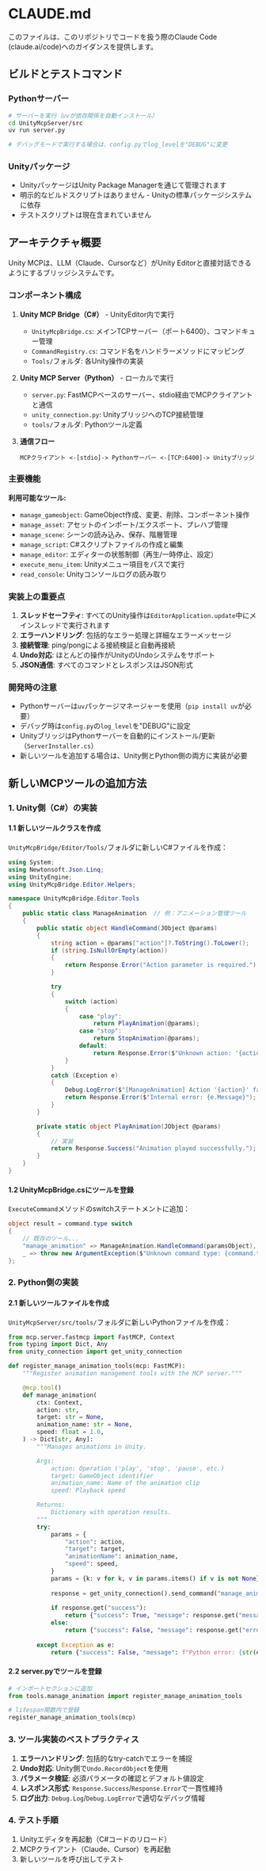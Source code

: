 # CLAUDE.md

このファイルは、このリポジトリでコードを扱う際のClaude Code (claude.ai/code)へのガイダンスを提供します。

## ビルドとテストコマンド

### Pythonサーバー
```bash
# サーバーを実行（uvが依存関係を自動インストール）
cd UnityMcpServer/src
uv run server.py

# デバッグモードで実行する場合は、config.pyでlog_levelを"DEBUG"に変更
```

### Unityパッケージ
- UnityパッケージはUnity Package Managerを通じて管理されます
- 明示的なビルドスクリプトはありません - Unityの標準パッケージシステムに依存
- テストスクリプトは現在含まれていません

## アーキテクチャ概要

Unity MCPは、LLM（Claude、Cursorなど）がUnity Editorと直接対話できるようにするブリッジシステムです。

### コンポーネント構成

1. **Unity MCP Bridge（C#）** - UnityEditor内で実行
   - `UnityMcpBridge.cs`: メインTCPサーバー（ポート6400）、コマンドキュー管理
   - `CommandRegistry.cs`: コマンド名をハンドラーメソッドにマッピング
   - `Tools/`フォルダ: 各Unity操作の実装

2. **Unity MCP Server（Python）** - ローカルで実行
   - `server.py`: FastMCPベースのサーバー、stdio経由でMCPクライアントと通信
   - `unity_connection.py`: UnityブリッジへのTCP接続管理
   - `tools/`フォルダ: Pythonツール定義

3. **通信フロー**
   ```
   MCPクライアント <-[stdio]-> Pythonサーバー <-[TCP:6400]-> Unityブリッジ
   ```

### 主要機能

**利用可能なツール:**
- `manage_gameobject`: GameObject作成、変更、削除、コンポーネント操作
- `manage_asset`: アセットのインポート/エクスポート、プレハブ管理
- `manage_scene`: シーンの読み込み、保存、階層管理
- `manage_script`: C#スクリプトファイルの作成と編集
- `manage_editor`: エディターの状態制御（再生/一時停止、設定）
- `execute_menu_item`: Unityメニュー項目をパスで実行
- `read_console`: Unityコンソールログの読み取り

### 実装上の重要点

1. **スレッドセーフティ**: すべてのUnity操作は`EditorApplication.update`中にメインスレッドで実行されます
2. **エラーハンドリング**: 包括的なエラー処理と詳細なエラーメッセージ
3. **接続管理**: ping/pongによる接続検証と自動再接続
4. **Undo対応**: ほとんどの操作がUnityのUndoシステムをサポート
5. **JSON通信**: すべてのコマンドとレスポンスはJSON形式

### 開発時の注意

- Pythonサーバーは`uv`パッケージマネージャーを使用（`pip install uv`が必要）
- デバッグ時は`config.py`の`log_level`を"DEBUG"に設定
- UnityブリッジはPythonサーバーを自動的にインストール/更新（`ServerInstaller.cs`）
- 新しいツールを追加する場合は、Unity側とPython側の両方に実装が必要

## 新しいMCPツールの追加方法

### 1. Unity側（C#）の実装

#### 1.1 新しいツールクラスを作成
`UnityMcpBridge/Editor/Tools/`フォルダに新しいC#ファイルを作成：

```csharp
using System;
using Newtonsoft.Json.Linq;
using UnityEngine;
using UnityMcpBridge.Editor.Helpers;

namespace UnityMcpBridge.Editor.Tools
{
    public static class ManageAnimation  // 例：アニメーション管理ツール
    {
        public static object HandleCommand(JObject @params)
        {
            string action = @params["action"]?.ToString().ToLower();
            if (string.IsNullOrEmpty(action))
            {
                return Response.Error("Action parameter is required.");
            }

            try
            {
                switch (action)
                {
                    case "play":
                        return PlayAnimation(@params);
                    case "stop":
                        return StopAnimation(@params);
                    default:
                        return Response.Error($"Unknown action: '{action}'.");
                }
            }
            catch (Exception e)
            {
                Debug.LogError($"[ManageAnimation] Action '{action}' failed: {e}");
                return Response.Error($"Internal error: {e.Message}");
            }
        }

        private static object PlayAnimation(JObject @params)
        {
            // 実装
            return Response.Success("Animation played successfully.");
        }
    }
}
```

#### 1.2 UnityMcpBridge.csにツールを登録
`ExecuteCommand`メソッドのswitchステートメントに追加：

```csharp
object result = command.type switch
{
    // 既存のツール...
    "manage_animation" => ManageAnimation.HandleCommand(paramsObject), // 新規追加
    _ => throw new ArgumentException($"Unknown command type: {command.type}"),
};
```

### 2. Python側の実装

#### 2.1 新しいツールファイルを作成
`UnityMcpServer/src/tools/`フォルダに新しいPythonファイルを作成：

```python
from mcp.server.fastmcp import FastMCP, Context
from typing import Dict, Any
from unity_connection import get_unity_connection

def register_manage_animation_tools(mcp: FastMCP):
    """Register animation management tools with the MCP server."""

    @mcp.tool()
    def manage_animation(
        ctx: Context,
        action: str,
        target: str = None,
        animation_name: str = None,
        speed: float = 1.0,
    ) -> Dict[str, Any]:
        """Manages animations in Unity.

        Args:
            action: Operation ('play', 'stop', 'pause', etc.)
            target: GameObject identifier
            animation_name: Name of the animation clip
            speed: Playback speed

        Returns:
            Dictionary with operation results.
        """
        try:
            params = {
                "action": action,
                "target": target,
                "animationName": animation_name,
                "speed": speed,
            }
            params = {k: v for k, v in params.items() if v is not None}
            
            response = get_unity_connection().send_command("manage_animation", params)
            
            if response.get("success"):
                return {"success": True, "message": response.get("message"), "data": response.get("data")}
            else:
                return {"success": False, "message": response.get("error")}
                
        except Exception as e:
            return {"success": False, "message": f"Python error: {str(e)}"}
```

#### 2.2 server.pyでツールを登録
```python
# インポートセクションに追加
from tools.manage_animation import register_manage_animation_tools

# lifespan関数内で登録
register_manage_animation_tools(mcp)
```

### 3. ツール実装のベストプラクティス

1. **エラーハンドリング**: 包括的なtry-catchでエラーを捕捉
2. **Undo対応**: Unity側で`Undo.RecordObject`を使用
3. **パラメータ検証**: 必須パラメータの確認とデフォルト値設定
4. **レスポンス形式**: `Response.Success`/`Response.Error`で一貫性維持
5. **ログ出力**: `Debug.Log`/`Debug.LogError`で適切なデバッグ情報

### 4. テスト手順

1. Unityエディタを再起動（C#コードのリロード）
2. MCPクライアント（Claude、Cursor）を再起動
3. 新しいツールを呼び出してテスト
